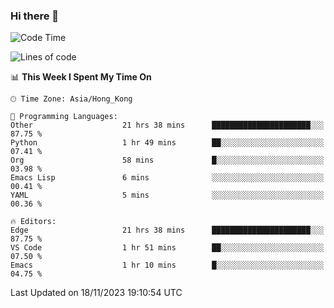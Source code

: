 ### Hi there 👋

<!--
**nicehiro/nicehiro** is a ✨ _special_ ✨ repository because its `README.md` (this file) appears on your GitHub profile.

Here are some ideas to get you started:

- 🔭 I’m currently working on ...
- 🌱 I’m currently learning ...
- 👯 I’m looking to collaborate on ...
- 🤔 I’m looking for help with ...
- 💬 Ask me about ...
- 📫 How to reach me: ...
- 😄 Pronouns: ...
- ⚡ Fun fact: ...
-->

<!--START_SECTION:waka-->
![Code Time](http://img.shields.io/badge/Code%20Time-68%20hrs%2046%20mins-blue)

![Lines of code](https://img.shields.io/badge/From%20Hello%20World%20I%27ve%20Written-2.6%20million%20lines%20of%20code-blue)

📊 **This Week I Spent My Time On** 

```text
🕑︎ Time Zone: Asia/Hong_Kong

💬 Programming Languages: 
Other                    21 hrs 38 mins      ██████████████████████░░░   87.75 % 
Python                   1 hr 49 mins        ██░░░░░░░░░░░░░░░░░░░░░░░   07.41 % 
Org                      58 mins             █░░░░░░░░░░░░░░░░░░░░░░░░   03.98 % 
Emacs Lisp               6 mins              ░░░░░░░░░░░░░░░░░░░░░░░░░   00.41 % 
YAML                     5 mins              ░░░░░░░░░░░░░░░░░░░░░░░░░   00.36 % 

🔥 Editors: 
Edge                     21 hrs 38 mins      ██████████████████████░░░   87.75 % 
VS Code                  1 hr 51 mins        ██░░░░░░░░░░░░░░░░░░░░░░░   07.50 % 
Emacs                    1 hr 10 mins        █░░░░░░░░░░░░░░░░░░░░░░░░   04.75 % 
```


 Last Updated on 18/11/2023 19:10:54 UTC
<!--END_SECTION:waka-->
